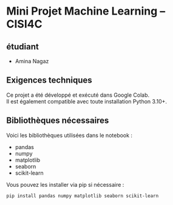 # Mini Projet Machine Learning – CISI4C

## étudiant

- Amina Nagaz

## Exigences techniques

Ce projet a été développé et exécuté dans Google Colab.  
Il est également compatible avec toute installation Python 3.10+.

## Bibliothèques nécessaires

Voici les bibliothèques utilisées dans le notebook :

- pandas
- numpy
- matplotlib
- seaborn
- scikit-learn

Vous pouvez les installer via pip si nécessaire :

```bash
pip install pandas numpy matplotlib seaborn scikit-learn
